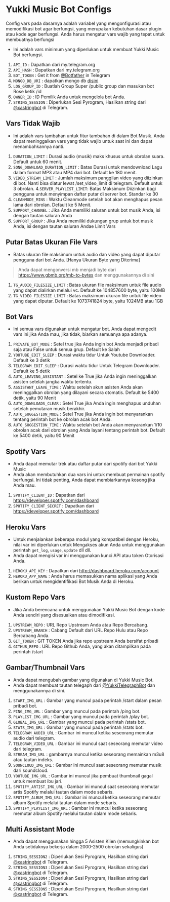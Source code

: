 # Yukki Music Bot Configs

Config vars pada dasarnya adalah variabel yang mengonfigurasi atau memodifikasi bot agar berfungsi, yang merupakan kebutuhan dasar plugin atau kode agar berfungsi. Anda harus mengatur vars wajib yang tepat untuk membuatnya berfungsi

- Ini adalah vars minimum yang diperlukan untuk membuat Yukki Music Bot berfungsi.

1. `API_ID` : Dapatkan dari my.telegram.org
2. `API_HASH` : Dapatkan dari my.telegram.org 
3. `BOT_TOKEN` : Get it from [@Botfather](http://t.me/BotFather) in Telegram
4. `MONGO_DB_URI` : dapatkan mongo db [disini](https://www.mongodb.com)
5. `LOG_GROUP_ID` ​​: Buatlah Group Super /public group dan masukan bot Rose ketik /id
7. `OWNER_ID` : ID Pemilik Anda untuk mengelola bot Anda.
8. `STRING_SESSION` : Diperlukan Sesi Pyrogram, Hasilkan string dari [@xastringbot](http://t.me/xastringbot) di Telegram.


## Vars Tidak Wajib

- Ini adalah vars tambahan untuk fitur tambahan di dalam Bot Musik. Anda dapat meninggalkan vars yang tidak wajib untuk saat ini dan dapat menambahkannya nanti.

1. `DURATION_LIMIT` : Durasi audio (musik) maks khusus untuk obrolan suara. Default untuk 60 menit.
2. `SONG_DOWNLOAD_DURATION_LIMIT` : Batas Durasi untuk mendownload Lagu dalam format MP3 atau MP4 dari bot. Default ke 180 menit.
3. `VIDEO_STREAM_LIMIT` : Jumlah maksimum panggilan video yang diizinkan di bot. Nanti bisa diatur lewat /set_video_limit di telegram. Default untuk 3 obrolan.
4.`SERVER_PLAYLIST_LIMIT`: Batas Maksimum Diizinkan bagi pengguna untuk menyimpan daftar putar di server bot. Standar ke 30
6. `CLEANMODE_MINS` : Waktu Cleanmode setelah bot akan menghapus pesan lama dari obrolan. Default ke 5 Menit.
7. `SUPPORT_CHANNEL` : Jika Anda memiliki saluran untuk bot musik Anda, isi dengan tautan saluran Anda
8. `SUPPORT_GROUP` : Jika Anda memiliki dukungan grup untuk bot musik Anda, isi dengan tautan saluran Andae Limit Vars

## Putar Batas Ukuran File Vars

- Batas ukuran file maksimum untuk audio dan video yang dapat diputar pengguna dari bot Anda. [Hanya Ukuran Byte yang Diterima]
> Anda dapat mengonversi mb menjadi byte dari https://www.gbmb.org/mb-to-bytes dan menggunakannya di sini

1. `TG_AUDIO_FILESIZE_LIMIT` : Batas ukuran file maksimum untuk file audio yang dapat dialirkan melalui vc. Default ke 104857600 byte, yaitu 100MB
2. `TG_VIDEO_FILESIZE_LIMIT` : Batas maksimum ukuran file untuk file video yang dapat diputar. Default ke 1073741824 byte, yaitu 1024MB atau 1GB

## Bot Vars

- Ini semua vars digunakan untuk mengatur bot. Anda dapat mengedit vars ini jika Anda mau, jika tidak, biarkan semuanya apa adanya.

1. `PRIVATE_BOT_MODE` : Setel true jika Anda ingin bot Anda menjadi pribadi saja atau False untuk semua grup. Default ke Salah
2. `YOUTUBE_EDIT_SLEEP` : Durasi waktu tidur Untuk Youtube Downloader. Default ke 3 detik
3. `TELEGRAM_EDIT_SLEEP` : Durasi waktu tidur Untuk Telegram Downloader. Default ke 5 detik
4. `AUTO_LEAVING_ASSISTANT` : Setel ke True jika Anda ingin meninggalkan asisten setelah jangka waktu tertentu.
5. `ASSISTANT_LEAVE_TIME` : Waktu setelah akun asisten Anda akan meninggalkan obrolan yang dilayani secara otomatis. Default ke 5400 detik, yaitu 90 Menit
6. `AUTO_DOWNLOADS_CLEAR` : Setel True jika Anda ingin menghapus unduhan setelah pemutaran musik berakhir.
7. `AUTO_SUGGESTION_MODE` : Setel True jika Anda ingin bot menyarankan tentang perintah bot ke obrolan acak bot Anda.
9. `AUTO_SUGGESTION_TIME` : Waktu setelah bot Anda akan menyarankan 1/10 obrolan acak dari obrolan yang Anda layani tentang perintah bot. Default ke 5400 detik, yaitu 90 Menit

## Spotify Vars

- Anda dapat memutar trek atau daftar putar dari spotify dari bot Yukki Music
- Anda akan membutuhkan dua vars ini untuk membuat permainan spotify berfungsi. Ini tidak penting, Anda dapat membiarkannya kosong jika Anda mau.

1. `SPOTIFY_CLIENT_ID` : Dapatkan dari https://developer.spotify.com/dashboard
2. `SPOTIFY_CLIENT_SECRET` : Dapatkan dari https://developer.spotify.com/dashboard

## Heroku Vars

- Untuk menjalankan beberapa modul yang kompatibel dengan Heroku, nilai var ini diperlukan untuk Mengakses akun Anda untuk menggunakan perintah `get_log`, `usage`, `update` dll dll.
- Anda dapat mengisi var ini menggunakan kunci API atau token Otorisasi Anda.

1. `HEROKU_API_KEY` : Dapatkan dari http://dashboard.heroku.com/account
2. `HEROKU_APP_NAME` : Anda harus memasukkan nama aplikasi yang Anda berikan untuk mengidentifikasi Bot Musik Anda di Heroku.

## Kustom Repo Vars

- Jika Anda berencana untuk menggunakan Yukki Music Bot dengan kode Anda sendiri yang disesuaikan atau dimodifikasi.

1. `UPSTREAM_REPO` : URL Repo Upstream Anda atau Repo Bercabang.
2. `UPSTREAM_BRANCH` : Cabang Default dari URL Repo Hulu atau Repo Bercabang Anda.
3. `GIT_TOKEN` : GIT TOKEN Anda jika repo upstream Anda bersifat pribadi
4. `GITHUB_REPO` : URL Repo Github Anda, yang akan ditampilkan pada perintah /start

## Gambar/Thumbnail Vars

- Anda dapat mengubah gambar yang digunakan di Yukki Music Bot.
- Anda dapat membuat tautan telegaph dari [@YukkiTelegraphBot](http://t.me/YukkiTelegraphBot) dan menggunakannya di sini.

1. `START_IMG_URL` : Gambar yang muncul pada perintah /start dalam pesan pribadi bot.
2. `PING_IMG_URL` : Gambar yang muncul pada perintah /ping bot.
3. `PLAYLIST_IMG_URL` : Gambar yang muncul pada perintah /play bot.
4. `GLOBAL_IMG_URL` : Gambar yang muncul pada perintah /stats bot.
5. `STATS_IMG_URL` : Gambar yang muncul pada perintah /stats bot.
6. `TELEGRAM_AUDIO_URL` : Gambar ini muncul ketika seseorang memutar audio dari telegram.
7. `TELEGRAM_VIDEO_URL` : Gambar ini muncul saat seseorang memutar video dari telegram.
8. `STREAM_IMG_URL` : gambarnya muncul ketika seseorang memainkan m3u8 atau tautan indeks.
9. `SOUNCLOUD_IMG_URL` : Gambar ini muncul saat seseorang memutar musik dari soundcloud.
10. `YOUTUBE_IMG_URL` : Gambar ini muncul jika pembuat thumbnail gagal untuk membuat ibu jari.
11. `SPOTIFY_ARTIST_IMG_URL` : Gambar ini muncul saat seseorang memutar artis Spotify melalui tautan dalam mode sebaris.
12. `SPOTIFY_ALBUM_IMG_URL` : Gambar ini muncul ketika seseorang memutar album Spotify melalui tautan dalam mode sebaris.
13. `SPOTIFY_PLAYLIST_IMG_URL` : Gambar ini muncul ketika seseorang memutar album Spotify melalui tautan dalam mode sebaris.

## Multi Assistant Mode

- Anda dapat menggunakan hingga 5 Asisten Klien (memungkinkan bot Anda setidaknya bekerja dalam 2000-2500 obrolan sekaligus)

1. `STRING_SESSION2` : Diperlukan Sesi Pyrogram, Hasilkan string dari [@xastringbot](http://t.me/xastringrobot) di Telegram.
2. `STRING_SESSION3` : Diperlukan Sesi Pyrogram, Hasilkan string dari [@xastringbot](http://t.me/xastringrobot) di Telegram.
3. `STRING_SESSION4` : Diperlukan Sesi Pyrogram, Hasilkan string dari [@xastringbot](http://t.me/xastringrobot) di Telegram.
4. `STRING_SESSION5` : Diperlukan Sesi Pyrogram, Hasilkan string dari [@xastringbot](http://t.me/xastringbot) di Telegram.
